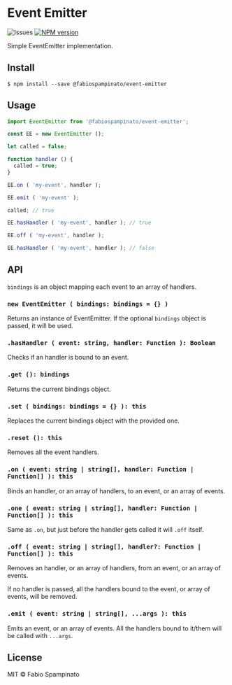 # Event Emitter

![Issues](https://img.shields.io/github/issues/fabiospampinato/event-emitter.svg)
[![NPM version](https://img.shields.io/npm/v/@fabiospampinato/event-emitter.svg)](https://www.npmjs.com/package/@fabiospampinato/event-emitter)

Simple EventEmitter implementation.

## Install

```shell
$ npm install --save @fabiospampinato/event-emitter
```

## Usage

```js
import EventEmitter from '@fabiospampinato/event-emitter';

const EE = new EventEmitter ();

let called = false;

function handler () {
  called = true;
}

EE.on ( 'my-event', handler );

EE.emit ( 'my-event' );

called; // true

EE.hasHandler ( 'my-event', handler ); // true

EE.off ( 'my-event', handler );

EE.hasHandler ( 'my-event', handler ); // false
```

## API

`bindings` is an object mapping each event to an array of handlers.

### `new EventEmitter ( bindings: bindings = {} )`

Returns an instance of EventEmitter. If the optional `bindings` object is passed, it will be used.

### `.hasHandler ( event: string, handler: Function ): Boolean`

Checks if an handler is bound to an event.

### `.get (): bindings`

Returns the current bindings object.

### `.set ( bindings: bindings = {} ): this`

Replaces the current bindings object with the provided one.

### `.reset (): this`

Removes all the event handlers.

### `.on ( event: string | string[], handler: Function | Function[] ): this`

Binds an handler, or an array of handlers, to an event, or an array of events.

### `.one ( event: string | string[], handler: Function | Function[] ): this`

Same as `.on`, but just before the handler gets called it will `.off` itself.

### `.off ( event: string | string[], handler?: Function | Function[] ): this`

Removes an handler, or an array of handlers, from an event, or an array of events.

If no handler is passed, all the handlers bound to the event, or array of events, will be removed.

### `.emit ( event: string | string[], ...args ): this`

Emits an event, or an array of events. All the handlers bound to it/them will be called with `...args`.

## License

MIT © Fabio Spampinato
